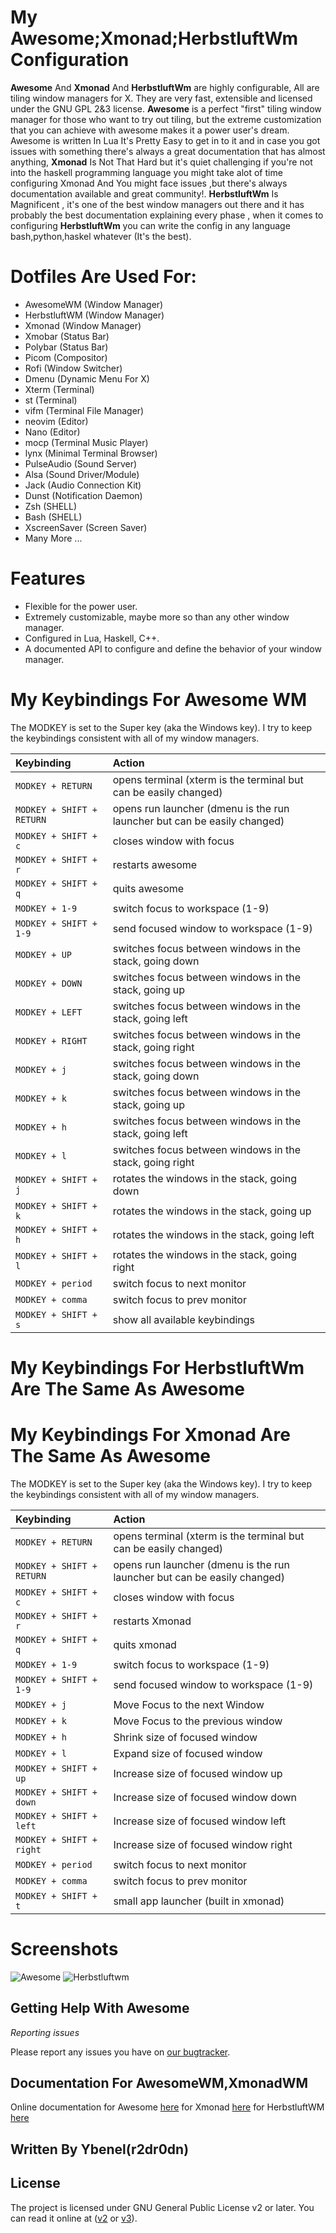 # My Awesome;Xmonad;HerbstluftWm Configuration
**Awesome** And **Xmonad** And **HerbstluftWm** are highly configurable, All are tiling window managers for X. They are very fast, extensible and licensed under the GNU GPL 2&3 license.  **Awesome** is a perfect "first" tiling window manager for those who want to try out tiling, but the extreme customization that you can achieve with awesome makes it a power user's dream.  Awesome is written In Lua It's Pretty Easy to get in to it and in case you got issues with something there's always a great documentation that has almost anything, **Xmonad** Is Not That Hard but it's quiet challenging if you're not into the haskell programming language you might take alot of time configuring Xmonad And You might face issues ,but there's always documentation available and great community!.
**HerbstluftWm** Is Magnificent , it's one of the best window managers out there and it has probably the best documentation explaining every phase , when it comes to configuring **HerbstluftWm** you can write the config in any language bash,python,haskel whatever (It's the best).

# Dotfiles Are Used For:
* AwesomeWM (Window Manager)
* HerbstluftWM (Window Manager)
* Xmonad (Window Manager)
* Xmobar (Status Bar)
* Polybar (Status Bar)
* Picom (Compositor)
* Rofi (Window Switcher)
* Dmenu (Dynamic Menu For X)
* Xterm (Terminal)
* st (Terminal)
* vifm (Terminal File Manager)
* neovim (Editor)
* Nano (Editor)
* mocp (Terminal Music Player)
* lynx (Minimal Terminal Browser)
* PulseAudio (Sound Server)
* Alsa (Sound Driver/Module)
* Jack (Audio Connection Kit)
* Dunst (Notification Daemon)
* Zsh (SHELL)
* Bash (SHELL)
* XscreenSaver (Screen Saver)
* Many More ...

# Features

* Flexible for the power user.
* Extremely customizable, maybe more so than any other window manager.
* Configured in Lua, Haskell, C++.
* A documented API to configure and define the behavior of your window manager.

# My Keybindings For Awesome WM

The MODKEY is set to the Super key (aka the Windows key).  I try to keep the
keybindings consistent with all of my window managers.

| Keybinding | Action |
| :--- | :--- |
| `MODKEY + RETURN` | opens terminal (xterm is the terminal but can be easily changed) |
| `MODKEY + SHIFT + RETURN` | opens run launcher (dmenu is the run launcher but can be easily changed) |
| `MODKEY + SHIFT + c` | closes window with focus |
| `MODKEY + SHIFT + r` | restarts awesome |
| `MODKEY + SHIFT + q` | quits awesome |
| `MODKEY + 1-9` | switch focus to workspace (1-9) |
| `MODKEY + SHIFT + 1-9` | send focused window to workspace (1-9) |
| `MODKEY + UP` | switches focus between windows in the stack, going down |
| `MODKEY + DOWN` | switches focus between windows in the stack, going up |
| `MODKEY + LEFT` | switches focus between windows in the stack, going left |
| `MODKEY + RIGHT` | switches focus between windows in the stack, going right |
| `MODKEY + j` | switches focus between windows in the stack, going down |
| `MODKEY + k` | switches focus between windows in the stack, going up |
| `MODKEY + h` | switches focus between windows in the stack, going left |
| `MODKEY + l` | switches focus between windows in the stack, going right |
| `MODKEY + SHIFT + j` | rotates the windows in the stack, going down|
| `MODKEY + SHIFT + k` | rotates the windows in the stack, going up |
| `MODKEY + SHIFT + h` | rotates the windows in the stack, going left|
| `MODKEY + SHIFT + l` | rotates the windows in the stack, going right |
| `MODKEY + period` | switch focus to next monitor |
| `MODKEY + comma` | switch focus to prev monitor |
| `MODKEY + SHIFT + s` | show all available keybindings |

# My Keybindings For HerbstluftWm Are The Same As Awesome
# My Keybindings For Xmonad Are The Same As Awesome

The MODKEY is set to the Super key (aka the Windows key).  I try to keep the
keybindings consistent with all of my window managers.

| Keybinding | Action |
| :--- | :--- |
| `MODKEY + RETURN` | opens terminal (xterm is the terminal but can be easily changed) |
| `MODKEY + SHIFT + RETURN` | opens run launcher (dmenu is the run launcher but can be easily changed) |
| `MODKEY + SHIFT + c` | closes window with focus |
| `MODKEY + SHIFT + r` | restarts Xmonad |
| `MODKEY + SHIFT + q` | quits xmonad |
| `MODKEY + 1-9` | switch focus to workspace (1-9) |
| `MODKEY + SHIFT + 1-9` | send focused window to workspace (1-9) |
| `MODKEY + j` | Move Focus to the next Window |
| `MODKEY + k` | Move Focus to the previous window |
| `MODKEY + h` | Shrink size of focused window |
| `MODKEY + l` | Expand size of focused window |
| `MODKEY + SHIFT + up` | Increase size of focused window up |
| `MODKEY + SHIFT + down` | Increase size of focused window down |
| `MODKEY + SHIFT + left` | Increase size of focused window left |
| `MODKEY + SHIFT + right` | Increase size of focused window right |
| `MODKEY + period` | switch focus to next monitor |
| `MODKEY + comma` | switch focus to prev monitor |
| `MODKEY + SHIFT + t` | small app launcher (built in xmonad) |


# Screenshots
<img src="https://github.com/r2dr0dn/dotfiles/blob/master/screenshots/ybenel%4017-43-19-scrot.png" alt="Awesome" border="0">
<img src="https://github.com/r2dr0dn/dotfiles/blob/master/screenshots/ybenel%4017-44-41-scrot.png" alt="Herbstluftwm" border="0">

## Getting Help With Awesome
*Reporting issues*

Please report any issues you have on [our bugtracker](https://github.com/r2dr0dn/dotfiles/issues).

## Documentation For AwesomeWM,XmonadWM

Online documentation for Awesome [here](https://awesomewm.org/apidoc/) for Xmonad [here](https://xmonad.org/documentation.html) for HerbstluftWM [here](https://herbstluftwm.org/herbstluftwm.html)
##

## Written By Ybenel(r2dr0dn)

## License

The project is licensed under GNU General Public License v2 or later.
You can read it online at ([v2](http://www.gnu.org/licenses/gpl-2.0.html)
or [v3](http://www.gnu.org/licenses/gpl.html)).
